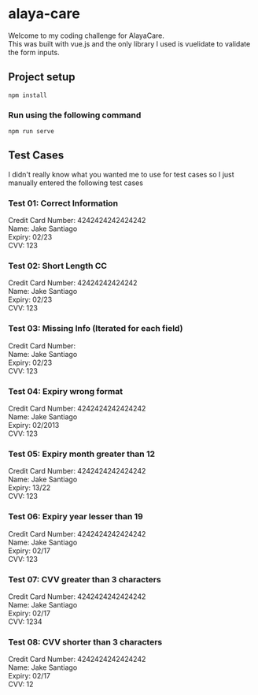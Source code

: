 # alaya-care

Welcome to my coding challenge for AlayaCare.<br/>
This was built with vue.js and the only library I used is vuelidate to validate the form inputs.

## Project setup
```
npm install
```

### Run using the following command
```
npm run serve
```

## Test Cases

I didn't really know what you wanted me to use for test cases so I just manually entered the following test cases

### Test 01: Correct Information

Credit Card Number: 4242424242424242<br/>
Name: Jake Santiago<br/>
Expiry: 02/23<br/>
CVV: 123

### Test 02: Short Length CC

Credit Card Number: 42424242424242<br/>
Name: Jake Santiago<br/>
Expiry: 02/23<br/>
CVV: 123

### Test 03: Missing Info (Iterated for each field)

Credit Card Number:<br/>
Name: Jake Santiago<br/>
Expiry: 02/23<br/>
CVV: 123

### Test 04: Expiry wrong format

Credit Card Number: 4242424242424242<br/>
Name: Jake Santiago<br/>
Expiry: 02/2013<br/>
CVV: 123

### Test 05: Expiry month greater than 12

Credit Card Number: 4242424242424242<br/>
Name: Jake Santiago<br/>
Expiry: 13/22<br/>
CVV: 123

### Test 06: Expiry year lesser than 19

Credit Card Number: 4242424242424242<br/>
Name: Jake Santiago<br/>
Expiry: 02/17<br/>
CVV: 123

### Test 07: CVV greater than 3 characters

Credit Card Number: 4242424242424242<br/>
Name: Jake Santiago<br/>
Expiry: 02/17<br/>
CVV: 1234

### Test 08: CVV shorter than 3 characters

Credit Card Number: 4242424242424242<br/>
Name: Jake Santiago<br/>
Expiry: 02/17<br/>
CVV: 12